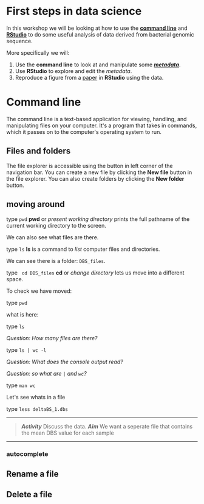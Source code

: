 
# First steps in data science

In this workshop we will be looking at how to use the [**command line**](https://en.wikipedia.org/wiki/Command-line_interface) and [**RStudio**](https://www.rstudio.com/) to do some useful analysis of data derived from bacterial genomic sequence.

More specifically we will:

1. Use the **command line** to look at and manipulate some [***metadata***](https://en.wikipedia.org/wiki/Metadata).
2. Use **RStudio** to explore and edit the *metadata*.
3. Reproduce a figure from a [paper](https://journals.plos.org/plosgenetics/article?id=10.1371/journal.pgen.1008850#sec025)  in **RStudio** using the data.

# Command line

The command line is a text-based application for viewing, handling, and manipulating files on your computer. It's a program that takes in commands, which it passes on to the computer's operating system to run.

## Files and folders

The file explorer is accessible using the button in left corner of the navigation bar. You can create a new file by clicking the **New file** button in the file explorer. You can also create folders by clicking the **New folder** button.

## moving around

type `pwd` 
**pwd** or *present working directory* prints the full pathname of the current working directory to the screen.

We can also see what files are there.

type `ls`
**ls** is a command to *list* computer files and directories.

We can see there is a folder:
 `DBS_files`.

type ` cd DBS_files`
**cd** or *change directory* lets us move into a different space.

To check we have moved:

type `pwd` 

what is here:

type `ls`

*Question: How many files are there?*

type `ls | wc -l`

*Question: What does the console output read?*

*Question: so what are `|` and `wc`?*

type `man wc`

Let's see whats in a file

type `less deltaBS_1.dbs`

---
> **_Activity_**  Discuss the data.
> **_Aim_** We want a seperate file that contains the mean DBS value for each sample
---
 

### autocomplete



## Rename a file



## Delete a file


